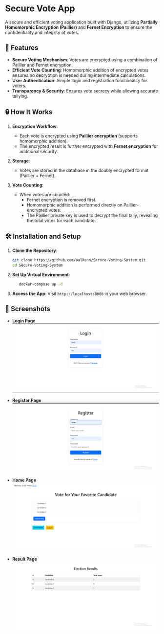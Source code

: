 
# Secure Vote App

A secure and efficient voting application built with Django, utilizing **Partially Homomorphic Encryption (Paillier)** and **Fernet Encryption** to ensure the confidentiality and integrity of votes.

## 📜 Features

- **Secure Voting Mechanism**: Votes are encrypted using a combination of Paillier and Fernet encryption.
- **Efficient Vote Counting**: Homomorphic addition of encrypted votes ensures no decryption is needed during intermediate calculations.
- **User Authentication**: Simple login and registration functionality for voters.
- **Transparency & Security**: Ensures vote secrecy while allowing accurate tallying.

## 🔒 How It Works

1. **Encryption Workflow**:
   - Each vote is encrypted using **Paillier encryption** (supports homomorphic addition).
   - The encrypted result is further encrypted with **Fernet encryption** for additional security.
   
2. **Storage**:
   - Votes are stored in the database in the doubly encrypted format (Paillier + Fernet).

3. **Vote Counting**:
   - When votes are counted:
     - Fernet encryption is removed first.
     - Homomorphic addition is performed directly on Paillier-encrypted votes.
     - The Paillier private key is used to decrypt the final tally, revealing the total votes for each candidate.

## 🛠️ Installation and Setup

1. **Clone the Repository**:
   ```bash
   git clone https://github.com/aalkann/Secure-Voting-System.git
   cd Secure-Voting-System
   ```

2. **Set Up Virtual Environment**:
   ```bash
      docker-compose up -d
   ```

7. **Access the App**:
   Visit `http://localhost:8000` in your web browser.


## 📸 Screenshots

- **Login Page**  
  ![Login Page](screenshots/image.png)

- **Register Page**  
  ![Register Page](screenshots/image-1.png)

- **Home Page**  
  ![Home Page](screenshots/image-2.png)

- **Result Page**  
  ![Result Page](screenshots/image-3.png)

